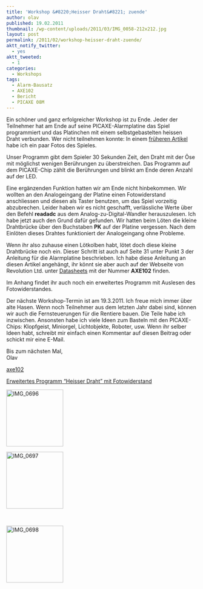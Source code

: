 ```yaml
---
title: 'Workshop &#8220;Heisser Draht&#8221; zuende'
author: olav
published: 19.02.2011
thumbnail: /wp-content/uploads/2011/03/IMG_0058-212x212.jpg
layout: post
permalink: /2011/02/workshop-heisser-draht-zuende/
aktt_notify_twitter:
  - yes
aktt_tweeted:
  - 1
categories:
  - Workshops
tags:
  - Alarm-Bausatz
  - AXE102
  - Bericht
  - PICAXE 08M
---
```

Ein schöner und ganz erfolgreicher Workshop ist zu Ende. Jeder der Teilnehmer hat am Ende auf seine PICAXE-Alarmplatine das Spiel programmiert und das Platinchen mit einem selbstgebastelten heissen Draht verbunden. Wer nicht teilnehmen konnte: In einem [früheren Artikel][1] habe ich ein paar Fotos des Spieles.

Unser Programm gibt dem Spieler 30 Sekunden Zeit, den Draht mit der Öse mit möglichst wenigen Berührungen zu überstreichen. Das Programm auf dem PICAXE-Chip zählt die Berührungen und blinkt am Ende deren Anzahl auf der LED.

Eine ergänzenden Funktion hatten wir am Ende nicht hinbekommen. Wir wollten an den Analogeingang der Platine einen Fotowiderstand anschliessen und diesen als Taster benutzen, um das Spiel vorzeitig abzubrechen. Leider haben wir es nicht geschafft, verlässliche Werte über den Befehl **readadc** aus dem Analog-zu-Digital-Wandler herauszulesen. Ich habe jetzt auch den Grund dafür gefunden. Wir hatten beim Löten die kleine Drahtbrücke über den Buchstaben **PK** auf der Platine vergessen. Nach dem Einlöten dieses Drahtes funktioniert der Analogeingang ohne Probleme.

Wenn ihr also zuhause einen Lötkolben habt, lötet doch diese kleine Drahtbrücke noch ein. Dieser Schritt ist auch auf Seite 31 unter Punkt 3 der Anleitung für die Alarmplatine beschrieben. Ich habe diese Anleitung an diesen Artikel angehängt, ihr könnt sie aber auch auf der Webseite von Revolution Ltd. unter [Datasheets][2] mit der Nummer **AXE102** finden.

Im Anhang findet ihr auch noch ein erweitertes Programm mit Auslesen des Fotowiderstandes.

Der nächste Workshop-Termin ist am 19.3.2011. Ich freue mich immer über alte Hasen. Wenn noch Teilnehmer aus dem letzten Jahr dabei sind, können wir auch die Fernsteuerungen für die Rentiere bauen. Die Teile habe ich inzwischen. Ansonsten habe ich viele Ideen zum Basteln mit den PICAXE-Chips: Klopfgeist, Miniorgel, Lichtobjekte, Roboter, usw. Wenn ihr selber Ideen habt, schreibt mir einfach einen Kommentar auf diesen Beitrag oder schickt mir eine E-Mail.

Bis zum nächsten Mal,  
Olav

[axe102][3]

[Erweitertes Programm &#8220;Heisser Draht&#8221; mit Fotowiderstand][4]

<!-- see gallery_shortcode() in wp-includes/media.php -->

<div id='gallery-8' class='gallery galleryid-423 gallery-columns-2 gallery-size-thumbnail'>
  <dl class='gallery-item'>
    <dt class='gallery-icon'>
      <a href='http://wp-tinkerthon.vm.lst.pm/wp-content/uploads/2011/02/IMG_0696-e1298146993869.jpg' rel="lightbox[423]" title="Workshop "><img width="150" height="150" src="http://wp-tinkerthon.vm.lst.pm/wp-content/uploads/2011/02/IMG_0696-150x150.jpg" class="attachment-thumbnail" alt="IMG_0696" /></a>
    </dt>
  </dl>

  <dl class='gallery-item'>
    <dt class='gallery-icon'>
      <a href='http://wp-tinkerthon.vm.lst.pm/wp-content/uploads/2011/02/IMG_0697-e1298146973612.jpg' rel="lightbox[423]" title="Workshop "><img width="150" height="150" src="http://wp-tinkerthon.vm.lst.pm/wp-content/uploads/2011/02/IMG_0697-150x150.jpg" class="attachment-thumbnail" alt="IMG_0697" /></a>
    </dt>
  </dl>

  <br style="clear: both" />

  <dl class='gallery-item'>
    <dt class='gallery-icon'>
      <a href='http://wp-tinkerthon.vm.lst.pm/wp-content/uploads/2011/02/IMG_0698-e1298146939624.jpg' rel="lightbox[423]" title="Workshop "><img width="150" height="150" src="http://wp-tinkerthon.vm.lst.pm/wp-content/uploads/2011/02/IMG_0698-150x150.jpg" class="attachment-thumbnail" alt="IMG_0698" /></a>
    </dt>
  </dl>

  <br style='clear: both;' />
</div>

 [1]: /2011/01/picaxe-heiser-draht-haus-mullestumpe-kinder-workshop-29-1-2011/
 [2]: http://www.rev-ed.co.uk/picaxe/
 [3]: /wp-content/uploads/2011/02/axe102.pdf
 [4]: /wp-content/uploads/2011/02/heisser_draht_04.bas_.txt
